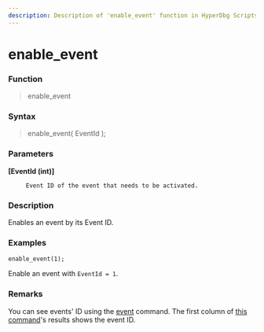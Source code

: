 ```yaml
---
description: Description of 'enable_event' function in HyperDbg Scripts
---
```


# enable\_event

### Function

> enable\_event

### Syntax

> enable\_event\( EventId \);

### Parameters

**\[EventId \(int\)\]**

         Event ID of the event that needs to be activated.

### Description

Enables an event by its Event ID.

### Examples

`enable_event(1);`

Enable an event with `EventId = 1`.

### **Remarks**

You can see events' ID using the [event](https://docs.hyperdbg.com/commands/debugging-commands/events) command. The first column of [this command](https://docs.hyperdbg.com/commands/debugging-commands/events)'s results shows the event ID.

